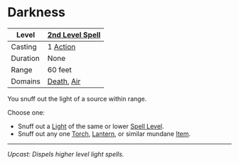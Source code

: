 # Darkness

| Level    | [2nd Level Spell](2nd%20Level%20Spells.md)                                   |
| -------- | ---------------------------------------------------------------------------- |
| Casting  | 1 [Action](../../../../Game%20Procedures/Core%20Procedures/Action.md)        |
| Duration | None                                                                         |
| Range    | 60 feet                                                                      |
| Domains  | [Death](../../Spell%20Domains/Death.md), [Air](../../Spell%20Domains/Air.md) |

You snuff out the light of a source within range.

Choose one:

- Snuff out a [Light](../Level%201/Light.md) of the same or lower [Spell Level](../../Spell%20Level.md).
- Snuff out any one [Torch](../../../../Items%20and%20Gear/Gear/1%20Coin/Torch.md), [Lantern](../../../../Items%20and%20Gear/Gear/25%20Coins/Lantern.md), or similar mundane [Item](../../../../Items%20and%20Gear/Items.md).

---
*Upcast: Dispels higher level light spells.*
